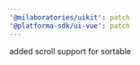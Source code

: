 ```yaml
---
'@milaboratories/uikit': patch
'@platforma-sdk/ui-vue': patch
---
```


added scroll support for sortable
